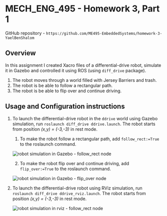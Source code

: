 # MECH_ENG_495 - Homework 3, Part 1
GitHub repository - `https://github.com/ME495-EmbeddedSystems/homework-3-YaelBenShalom`


## Overview

In this assignment I created Xacro files of a differential-drive robot, simulate it in Gazebo and controlled it using ROS (using `diff_drive` package).
1. The robot moves through a world filled with Jersey Barriers and trash.
2. The robot is be able to follow a rectangular path.
3. The robot is be able to flip over and continue driving.



## Usage and Configuration instructions

1. To launch the differential-drive robot in the `ddrive` world using Gazebo simulation, run `roslaunch diff_drive ddrive.launch`. The robot starts from position *(x,y) = (-3,-3)* in rest mode.

    1. To make the robot follow a rectangular path, add `follow_rect:=True` to the roslaunch command.

    ![robot simulation in Gazebo - follow_rect node](https://github.com/ME495-EmbeddedSystems/homework-3-YaelBenShalom/blob/master/diff_drive/GIFs/follow_rect.gif)

    2. To make the robot flip over and continue driving, add `flip_over:=True` to the roslaunch command.

    ![robot simulation in Gazebo - flip_over node](https://github.com/ME495-EmbeddedSystems/homework-3-YaelBenShalom/blob/master/diff_drive/GIFs/flip_over.gif)

2. To launch the differential-drive robot using RViz simulation, run `roslaunch diff_drive ddrive_rviz.launch`. The robot starts from position *(x,y) = (-3,-3)* in rest mode.

    ![robot simulation in rviz - follow_rect node](https://github.com/ME495-EmbeddedSystems/homework-3-YaelBenShalom/blob/master/diff_drive/GIFs/follow_rect_rviz.gif)

